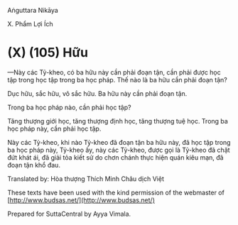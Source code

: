  

Aṅguttara Nikāya

X. Phẩm Lợi Ích

# (X) (105) Hữu

—Này các Tỷ-kheo, có ba hữu này cần phải đoạn tận, cần phải được học tập trong học tập trong ba học pháp. Thế nào là ba hữu cần phải đoạn tận?

Dục hữu, sắc hữu, vô sắc hữu. Ba hữu này cần phải đoạn tận.

Trong ba học pháp nào, cần phải học tập?

Tăng thượng giới học, tăng thượng định học, tăng thượng tuệ học. Trong ba học pháp này, cần phải học tập.

Này các Tỷ-kheo, khi nào Tỷ-kheo đã đoạn tận ba hữu này, đã học tập trong ba học pháp này, Tỷ-kheo ấy, này các Tỷ-kheo, được gọi là Tỷ-kheo đã chặt đứt khát ái, đã giải tỏa kiết sử do chơn chánh thực hiện quán kiêu mạn, đã đoạn tận khổ đau.

Translated by: Hòa thượng Thích Minh Châu dịch Việt

These texts have been used with the kind permission of the webmaster of [http://www.budsas.net/](http://www.budsas.net/)

Prepared for SuttaCentral by Ayya Vimala.